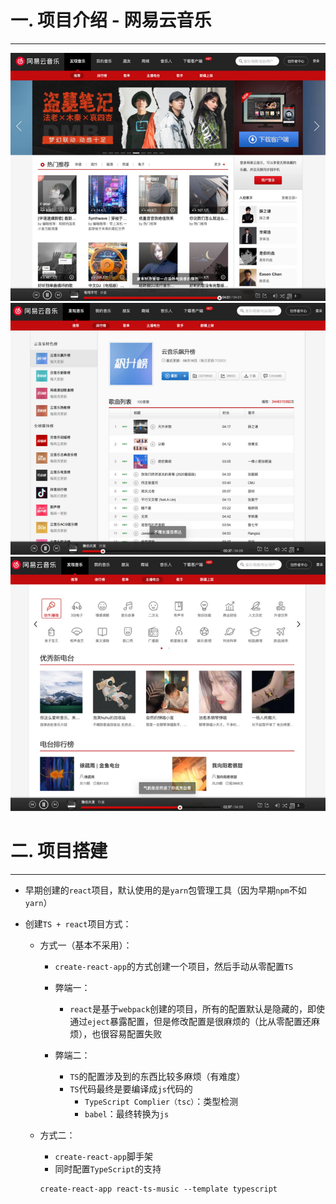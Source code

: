 # 一. 项目介绍 - 网易云音乐

---

<img src="assets/image-20221110155444831.png" alt="image-20221110155444831" style="zoom:80%;" />

<img src="assets/image-20221110155459812.png" alt="image-20221110155459812" style="zoom:80%;" />

<img src="assets/image-20221110155520252.png" alt="image-20221110155520252" style="zoom:80%;" />

# 二. 项目搭建

---

- 早期创建的`react`项目，默认使用的是`yarn`包管理工具（因为早期`npm`不如`yarn`）

- 创建`TS + react`项目方式：

  - 方式一（基本不采用）：

    - `create-react-app`的方式创建一个项目，然后手动从零配置`TS`
    - 弊端一：
      - `react`是基于`webpack`创建的项目，所有的配置默认是隐藏的，即使通过`eject`暴露配置，但是修改配置是很麻烦的（比从零配置还麻烦），也很容易配置失败

    - 弊端二：
      - `TS`的配置涉及到的东西比较多麻烦（有难度）
      - `TS`代码最终是要编译成`js`代码的
        - `TypeScript Complier（tsc）`：类型检测
        - `babel`：最终转换为`js`

  - 方式二：

    - `create-react-app`脚手架
    - 同时配置`TypeScript`的支持

    ```shell
    create-react-app react-ts-music --template typescript
    ```

    








































